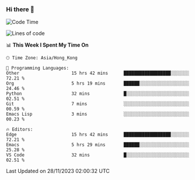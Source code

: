 ### Hi there 👋

<!--
**nicehiro/nicehiro** is a ✨ _special_ ✨ repository because its `README.md` (this file) appears on your GitHub profile.

Here are some ideas to get you started:

- 🔭 I’m currently working on ...
- 🌱 I’m currently learning ...
- 👯 I’m looking to collaborate on ...
- 🤔 I’m looking for help with ...
- 💬 Ask me about ...
- 📫 How to reach me: ...
- 😄 Pronouns: ...
- ⚡ Fun fact: ...
-->

<!--START_SECTION:waka-->
![Code Time](http://img.shields.io/badge/Code%20Time-103%20hrs%2057%20mins-blue)

![Lines of code](https://img.shields.io/badge/From%20Hello%20World%20I%27ve%20Written-2.6%20million%20lines%20of%20code-blue)

📊 **This Week I Spent My Time On** 

```text
🕑︎ Time Zone: Asia/Hong_Kong

💬 Programming Languages: 
Other                    15 hrs 42 mins      ██████████████████░░░░░░░   72.21 % 
Org                      5 hrs 19 mins       ██████░░░░░░░░░░░░░░░░░░░   24.46 % 
Python                   32 mins             █░░░░░░░░░░░░░░░░░░░░░░░░   02.51 % 
Git                      7 mins              ░░░░░░░░░░░░░░░░░░░░░░░░░   00.59 % 
Emacs Lisp               3 mins              ░░░░░░░░░░░░░░░░░░░░░░░░░   00.23 % 

🔥 Editors: 
Edge                     15 hrs 42 mins      ██████████████████░░░░░░░   72.21 % 
Emacs                    5 hrs 29 mins       ██████░░░░░░░░░░░░░░░░░░░   25.28 % 
VS Code                  32 mins             █░░░░░░░░░░░░░░░░░░░░░░░░   02.51 % 
```


 Last Updated on 28/11/2023 02:00:32 UTC
<!--END_SECTION:waka-->
